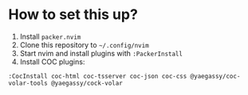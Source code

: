 # How to set this up?

1. Install `packer.nvim`
2. Clone this repository to `~/.config/nvim`
3. Start nvim and install plugins with `:PackerInstall`
4. Install COC plugins:  
  ```
  :CocInstall coc-html coc-tsserver coc-json coc-css @yaegassy/coc-volar-tools @yaegassy/cock-volar
  ```
